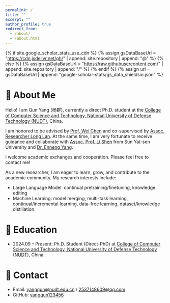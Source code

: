 ```yaml
---
permalink: /
title: ""
excerpt: ""
author_profile: true
redirect_from: 
  - /about/
  - /about.html
---
```


{% if site.google_scholar_stats_use_cdn %}
{% assign gsDataBaseUrl = "https://cdn.jsdelivr.net/gh/" | append: site.repository | append: "@" %}
{% else %}
{% assign gsDataBaseUrl = "https://raw.githubusercontent.com/" | append: site.repository | append: "/" %}
{% endif %}
{% assign url = gsDataBaseUrl | append: "google-scholar-stats/gs_data_shieldsio.json" %}

<span class='anchor' id='about-me'></span>

# 👋 About Me

Hello! I am Qun Yang (杨群), currently a direct Ph.D. student at the [College of Computer Science and Technology, National University of Defense Technology (NUDT)](https://www.nudt.edu.cn/), China.

I am honored to be advised by [Prof. Wei Chen](https://xueshu.baidu.com/scholarID/CN-BF75SYFJ) and co-supervised by [Assoc. Researcher Long Lan](https://lan-long.github.io/index.html). At the same time, I am very fortunate to receive guidance and collaborate with [Assoc. Prof. Li Shen](https://sites.google.com/site/mathshenli/home) from Sun Yat-sen University and [Dr. Enneng Yang](https://ennengyang.github.io/).

I welcome academic exchanges and cooperation. Please feel free to contact me!

<!-- - **Email:** yangqun@nudt.edu.cn / 2537148609@qq.com
- **GitHub:** [yangqun123456](https://github.com/yangqun123456) -->

As a new researcher, I am eager to learn, grow, and contribute to the academic community. My research interests include:
- Large Language Model: continual pretraining/finetuning, knowledge editing
- Machine Learning: model merging, multi-task learning, continual/incremental learning, data-free learning, dataset/knowledge distillation

# 📖 Education

- 2024.09 – Present: Ph.D. Student (Direct-PhD) at [College of Computer Science and Technology, National University of Defense Technology (NUDT)](https://www.nudt.edu.cn/), China.

<!--
# 🔥 News

<ul class="projects-box" id="projects-box">
<!-- <li> 2025.xx: ... </li> -->
<!-- <p class="projects-show" id="projects-show"><span class="projects-show-text" id="projects-show-text">More</span></p>
</ul> -->

<!--
# ✨ Repositories

Comments and contributions are welcome. 
- [**Awesome-Model-Merging-Methods-Theories-Applications**](https://github.com/EnnengYang/Awesome-Model-Merging-Methods-Theories-Applications) ...
-->

<!--
# 📝 Selected Preprints and Publications 
## Survey Papers
## Conference Papers
## Journal Papers
-->

<!--
# 💻 Internships
- 202x.xx - 202x.xx: ...
-->

<!--
# 🏆 Honors and Awards
- 202x.xx: ...
-->

<!--
# 💬 Invited Talks
- 202x.xx: ...
-->

<!--
# 🔖 Services
## Conference Reviewers
## Journal Reviewers
-->


# 💬 Contact
- Email: yangqun@nudt.edu.cn / 2537148609@qq.com
- GitHub: [yangqun123456](https://github.com/yangqun123456)